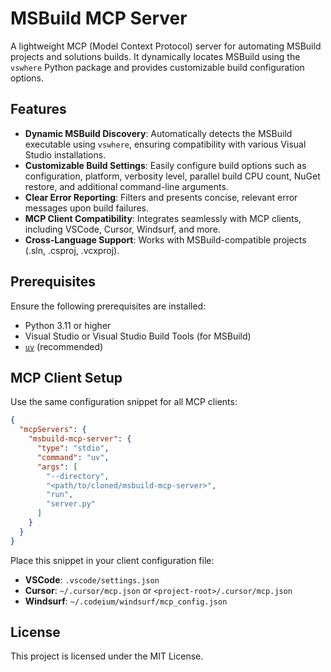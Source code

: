 # MSBuild MCP Server

A lightweight MCP (Model Context Protocol) server for automating MSBuild projects and solutions builds. It dynamically locates MSBuild using the `vswhere` Python package and provides customizable build configuration options.

## Features

- **Dynamic MSBuild Discovery**: Automatically detects the MSBuild executable using `vswhere`, ensuring compatibility with various Visual Studio installations.
- **Customizable Build Settings**: Easily configure build options such as configuration, platform, verbosity level, parallel build CPU count, NuGet restore, and additional command-line arguments.
- **Clear Error Reporting**: Filters and presents concise, relevant error messages upon build failures.
- **MCP Client Compatibility**: Integrates seamlessly with MCP clients, including VSCode, Cursor, Windsurf, and more.
- **Cross-Language Support**: Works with MSBuild-compatible projects (.sln, .csproj, .vcxproj).

## Prerequisites

Ensure the following prerequisites are installed:

- Python 3.11 or higher
- Visual Studio or Visual Studio Build Tools (for MSBuild)
- [`uv`](https://docs.astral.sh/uv/getting-started/installation/) (recommended)

## MCP Client Setup

Use the same configuration snippet for all MCP clients:

```json
{
  "mcpServers": {
    "msbuild-mcp-server": {
      "type": "stdio",
      "command": "uv",
      "args": [
        "--directory",
        "<path/to/cloned/msbuild-mcp-server>",
        "run",
        "server.py"
      ]
    }
  }
}
```

Place this snippet in your client configuration file:
- **VSCode**: `.vscode/settings.json`
- **Cursor**: `~/.cursor/mcp.json` or `<project-root>/.cursor/mcp.json`
- **Windsurf**: `~/.codeium/windsurf/mcp_config.json`

## License

This project is licensed under the MIT License.

